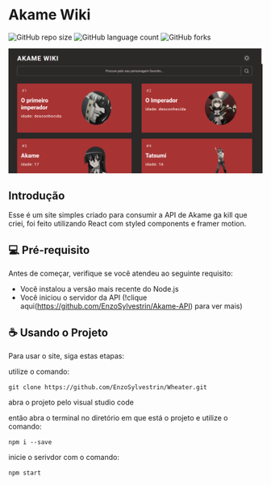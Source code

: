 # Akame Wiki

![GitHub repo size](https://img.shields.io/github/repo-size/EnzoSylvestrin/Akame-Wiki?style=for-the-badge)
![GitHub language count](https://img.shields.io/github/languages/count/EnzoSylvestrin/Akame-Wiki?style=for-the-badge)
![GitHub forks](https://img.shields.io/github/forks/EnzoSylvestrin/Akame-Wiki?style=for-the-badge)

<img src="img-app.png" alt="Imagem de uma das telas do projeto">

## Introdução

Esse é um site simples criado para consumir a API de Akame ga kill que criei, foi feito utilizando React com styled components e framer motion.

## 💻 Pré-requisito

Antes de começar, verifique se você atendeu ao seguinte requisito:
* Você instalou a versão mais recente do Node.js
* Você iniciou o servidor da API (!clique aqui(https://github.com/EnzoSylvestrin/Akame-API) para ver mais)

## ☕ Usando o Projeto

Para usar o site, siga estas etapas:

utilize o comando:

```
git clone https://github.com/EnzoSylvestrin/Wheater.git
```

abra o projeto pelo visual studio code

então abra o terminal no diretório em que está o projeto e utilize o comando:

```
npm i --save
```

inicie o serivdor com o comando:

```
npm start
```
